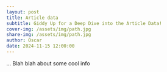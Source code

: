 ```yaml
---
layout: post
title: Article data
subtitle: Giddy Up for a Deep Dive into the Article Data!
cover-img: /assets/img/path.jpg
share-img: /assets/img/path.jpg
author: Oscar
date: 2024-11-15 12:00:00
---
```


... Blah blah about some cool info
